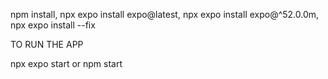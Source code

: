 npm install,
npx expo install expo@latest,
npx expo install expo@^52.0.0m,
npx expo install --fix


TO RUN THE APP

npx expo start or npm start
